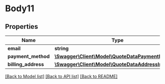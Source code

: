 # Body11

## Properties
Name | Type | Description | Notes
------------ | ------------- | ------------- | -------------
**email** | **string** |  | 
**payment_method** | [**\Swagger\Client\Model\QuoteDataPaymentInterface**](QuoteDataPaymentInterface.md) |  | 
**billing_address** | [**\Swagger\Client\Model\QuoteDataAddressInterface**](QuoteDataAddressInterface.md) |  | [optional] 

[[Back to Model list]](../README.md#documentation-for-models) [[Back to API list]](../README.md#documentation-for-api-endpoints) [[Back to README]](../README.md)


